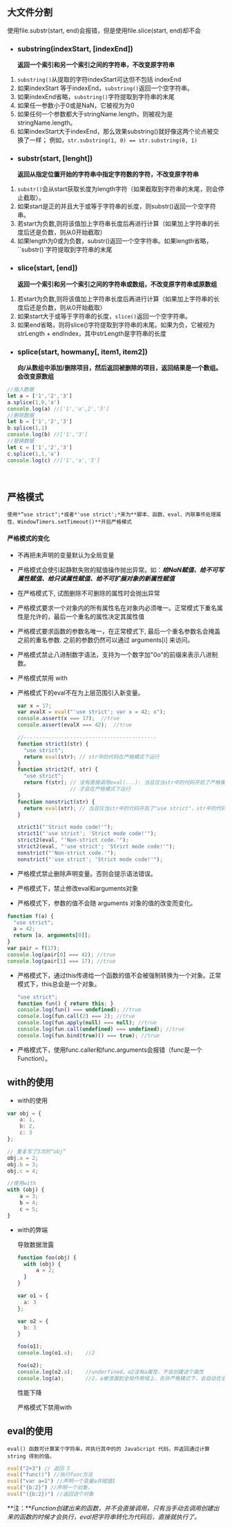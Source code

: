## 大文件分割

使用file.substr(start, end)会报错，但是使用file.slice(start, end)却不会

- ### substring(indexStart, [indexEnd])
  
  **返回一个索引和另一个索引之间的字符串，不改变原字符串**

1. `substring()`从提取的字符indexStart可达但不包括 indexEnd
2. 如果indexStart 等于indexEnd，`substring()`返回一个空字符串。
3. 如果indexEnd省略，`substring()`字符提取到字符串的末尾
4. 如果任一参数小于0或是NaN，它被视为为0
5. 如果任何一个参数都大于stringName.length，则被视为是stringName.length。
6. 如果indexStart大于indexEnd，那么效果substring()就好像这两个论点被交换了一样； 例如，`str.substring(1, 0) == str.substring(0, 1)`

- ### substr(start, [lenght])

  **返回从指定位置开始的字符串中指定字符数的字符，不改变原字符串**

1. `substr()`会从start获取长度为length字符（如果截取到字符串的末尾，则会停止截取）。
2. 如果start是正的并且大于或等于字符串的长度，则substr()返回一个空字符串。
3. 若start为负数,则将该值加上字符串长度后再进行计算（如果加上字符串的长度后还是负数，则从0开始截取）
4. 如果length为0或为负数，substr()返回一个空字符串。如果length省略，``substr()`字符提取到字符串的末尾

- ### slice(start, [end])

  **返回一个索引和另一个索引之间的字符串或数组，不改变原字符串或原数组**

1. 若start为负数,则将该值加上字符串长度后再进行计算（如果加上字符串的长度后还是负数，则从0开始截取）
2.  如果start大于或等于字符串的长度，`slice()`返回一个空字符串。
3. 如果end省略，则将slice()字符提取到字符串的末尾。如果为负，它被视为strLength + endIndex，其中strLength是字符串的长度

- ### splice(start, howmany[, item1, item2])

  **向/从数组中添加/删除项目，然后返回被删除的项目，返回结果是一个数组。会改变原数组**

```javascript
//插入数据
let a = ['1','2','3']
a.splice(1,0,'a')
console.log(a) //['1','a',2','3']
//删除数据
let b = ['1','2','3']
b.splice(1,1)
console.log(b) //['1','3']
//替换数据
let c = ['1','2','3']
c.splice(1,1,'a')
console.log(c) //['1','a','3']
```

<br/>

## 严格模式

	使用*“use strict";*或者*'use strict';*来为**脚本、函数、eval、内联事件处理属性、WindowTimers.setTimeout()**开启严格模式

#### 严格模式的变化

- 不再把未声明的变量默认为全局变量
- 严格模式会使引起静默失败的赋值操作抛出异常。如：***给NaN赋值、给不可写属性赋值、给只读属性赋值、给不可扩展对象的新属性赋值***
- 在严格模式下, 试图删除不可删除的属性时会抛出异常

- 严格模式要求一个对象内的所有属性名在对象内必须唯一。正常模式下重名属性是允许的，最后一个重名的属性决定其属性值
- 严格模式要求函数的参数名唯一，在正常模式下, 最后一个重名参数名会掩盖之前的重名参数. 之前的参数仍然可以通过 arguments[i] 来访问。
- 严格模式禁止八进制数字语法，支持为一个数字加"0o"的前缀来表示八进制数。
- 严格模式禁用 with
- 严格模式下的eval不在为上层范围引入新变量。
  ```javascript
  var x = 17;
  var evalX = eval("'use strict'; var x = 42; x");
  console.assert(x === 17);  //true
  console.assert(evalX === 42);  //true
  
  //-------------------------------------------
  function strict1(str) {
    "use strict";
    return eval(str); // str中的代码在严格模式下运行
  }
  function strict2(f, str) {
    "use strict";
    return f(str); // 没有直接调用eval(...): 当且仅当str中的代码开启了严格模式时
                   // 才会在严格模式下运行
  }
  function nonstrict(str) {
    return eval(str); // 当且仅当str中的代码开启了"use strict"，str中的代码才会在严格模式下运行
  }
  
  strict1("'Strict mode code!'");
  strict1("'use strict'; 'Strict mode code!'");
  strict2(eval, "'Non-strict code.'");
  strict2(eval, "'use strict'; 'Strict mode code!'");
  nonstrict("'Non-strict code.'");
  nonstrict("'use strict'; 'Strict mode code!'");
  ```
- 严格模式禁止删除声明变量。否则会提示语法错误。
- 严格模式下，禁止修改eval和arguments对象
- 严格模式下，参数的值不会随 arguments 对象的值的改变而变化。

```javascript
function f(a) {
  "use strict";
  a = 42;
  return [a, arguments[0]];
}
var pair = f(17);
console.log(pair[0] === 42); //true
console.log(pair[1] === 17); //true
```

- 严格模式下，通过this传递给一个函数的值不会被强制转换为一个对象。正常模式下，this总会是一个对象。
  ```javascript
  "use strict";
  function fun() { return this; }
  console.log(fun() === undefined); //true
  console.log(fun.call(2) === 2); //true
  console.log(fun.apply(null) === null); //true
  console.log(fun.call(undefined) === undefined); //true
  console.log(fun.bind(true)() === true); //true
  ```

- 严格模式下，使用func.caller和func.arguments会报错（func是一个Function）。

## with的使用

- with的使用

```javascript
var obj = {
	a: 1,
	b: 2,
	c: 3
};

// 重复写了3次的“obj”
obj.a = 2;
obj.b = 3;
obj.c = 4;

//使用with
with (obj) {
	a = 3;
	b = 4;
	c = 5;
}
```

- with的弊端
  
  导致数据泄露
  ```javascript
  function foo(obj) {
  	with (obj) {
  		a = 2;
  	}
  }
  
  var o1 = {
  	a: 3
  };
  
  var o2 = {
  	b: 3
  }
  
  foo(o1);
  console.log(o1.a);	//2
  
  foo(o2);
  console.log(o2.a);	//underfined，o2没有a属性，不会创建这个属性
  console.log(a);		//2，a被泄漏到全局作用域上，在非严格模式下，会自动在全局作用域创建一个全局变量，在严格模式下，会抛出ReferenceError 异常。
  ```
  
  性能下降
  
  严格模式下禁用with

## eval的使用

	eval() 函数可计算某个字符串，并执行其中的的 JavaScript 代码，并返回通过计算 string 得到的值。

```javascript
eval("2+3")	// 返回 5
eval("func()") //执行func方法
eval("var a=1") //声明一个变量a并赋值1
eval("{b:2}") //声明一个对象，
eval("({b:2})") //返回这个对象
```

**注：***Function创建出来的函数，并不会直接调用，只有当手动去调用创建出来的函数的时候才会执行，eval把字符串转化为代码后，直接就执行了。*

